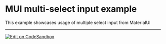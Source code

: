 # MUI multi-select input example

This example showcases usage of multiple select input from MaterialUI

---

[![Edit on CodeSandbox](https://codesandbox.io/static/img/play-codesandbox.svg)](https://codesandbox.io/s/github/VirtusLab/formts/tree/master/examples/inputs/mui-multi-select-input)
